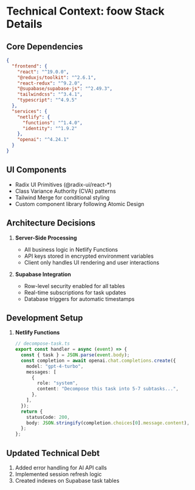 # Technical Context: foow Stack Details

## Core Dependencies

```json
{
  "frontend": {
    "react": "^19.0.0",
    "@reduxjs/toolkit": "^2.6.1",
    "react-redux": "^9.2.0",
    "@supabase/supabase-js": "^2.49.3",
    "tailwindcss": "^3.4.1",
    "typescript": "^4.9.5"
  },
  "services": {
    "netlify": {
      "functions": "^1.4.0",
      "identity": "^1.9.2"
    },
    "openai": "^4.24.1"
  }
}
```

## UI Components

- Radix UI Primitives (@radix-ui/react-\*)
- Class Variance Authority (CVA) patterns
- Tailwind Merge for conditional styling
- Custom component library following Atomic Design

## Architecture Decisions

1. **Server-Side Processing**

   - All business logic in Netlify Functions
   - API keys stored in encrypted environment variables
   - Client only handles UI rendering and user interactions

2. **Supabase Integration**
   - Row-level security enabled for all tables
   - Real-time subscriptions for task updates
   - Database triggers for automatic timestamps

## Development Setup

1. **Netlify Functions**
   ```ts
   // decompose-task.ts
   export const handler = async (event) => {
     const { task } = JSON.parse(event.body);
     const completion = await openai.chat.completions.create({
       model: "gpt-4-turbo",
       messages: [
         {
           role: "system",
           content: "Decompose this task into 5-7 subtasks...",
         },
       ],
     });
     return {
       statusCode: 200,
       body: JSON.stringify(completion.choices[0].message.content),
     };
   };
   ```

## Updated Technical Debt

1. Added error handling for AI API calls
2. Implemented session refresh logic
3. Created indexes on Supabase task tables
